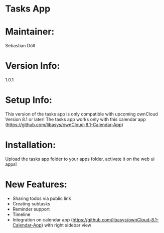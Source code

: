 Tasks App
=============

Maintainer:
===========
Sebastian Döll

Version Info:
============
1.0.1

Setup Info:
===========
This version of the tasks app is only compatible with upcoming ownCloud Version 8.1 or later!
The tasks app works only with this calendar app (https://github.com/libasys/ownCloud-8.1-Calendar-App)

Installation:
=============
Upload the tasks app folder to your apps folder, activate it on the web ui apps!

New Features:
=============
- Sharing todos via public link 
- Creating subtasks
- Reminder support
- Timeline
- Integration on calendar app (https://github.com/libasys/ownCloud-8.1-Calendar-App) with right sidebar view

